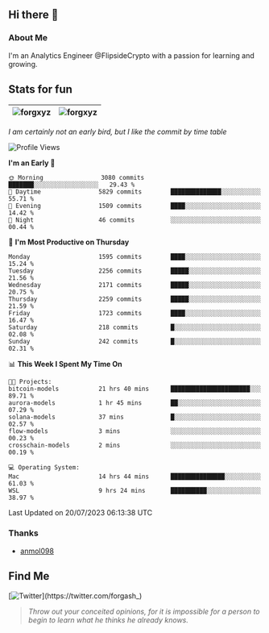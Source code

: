 ## Hi there 👋

### About Me

I'm an Analytics Engineer @FlipsideCrypto with a passion for learning and growing.
  
## Stats for fun

| <img align="center" src="https://github-readme-streak-stats.herokuapp.com/?user=forgxyz&theme=tokyonight" alt="forgxyz" /> | <img align="center" src="https://github-readme-stats.vercel.app/api?username=forgxyz&theme=tokyonight&show_icons=true" alt="forgxyz" /> |
| ------------- |------------- |

*I am certainly not an early bird, but I like the commit by time table*  

<!--START_SECTION:waka-->
![Profile Views](http://img.shields.io/badge/Profile%20Views-0-blue)

**I'm an Early 🐤** 

```text
🌞 Morning                3080 commits        ███████░░░░░░░░░░░░░░░░░░   29.43 % 
🌆 Daytime                5829 commits        ██████████████░░░░░░░░░░░   55.71 % 
🌃 Evening                1509 commits        ████░░░░░░░░░░░░░░░░░░░░░   14.42 % 
🌙 Night                  46 commits          ░░░░░░░░░░░░░░░░░░░░░░░░░   00.44 % 
```
📅 **I'm Most Productive on Thursday** 

```text
Monday                   1595 commits        ████░░░░░░░░░░░░░░░░░░░░░   15.24 % 
Tuesday                  2256 commits        █████░░░░░░░░░░░░░░░░░░░░   21.56 % 
Wednesday                2171 commits        █████░░░░░░░░░░░░░░░░░░░░   20.75 % 
Thursday                 2259 commits        █████░░░░░░░░░░░░░░░░░░░░   21.59 % 
Friday                   1723 commits        ████░░░░░░░░░░░░░░░░░░░░░   16.47 % 
Saturday                 218 commits         █░░░░░░░░░░░░░░░░░░░░░░░░   02.08 % 
Sunday                   242 commits         █░░░░░░░░░░░░░░░░░░░░░░░░   02.31 % 
```


📊 **This Week I Spent My Time On** 

```text
🐱‍💻 Projects: 
bitcoin-models           21 hrs 40 mins      ██████████████████████░░░   89.71 % 
aurora-models            1 hr 45 mins        ██░░░░░░░░░░░░░░░░░░░░░░░   07.29 % 
solana-models            37 mins             █░░░░░░░░░░░░░░░░░░░░░░░░   02.57 % 
flow-models              3 mins              ░░░░░░░░░░░░░░░░░░░░░░░░░   00.23 % 
crosschain-models        2 mins              ░░░░░░░░░░░░░░░░░░░░░░░░░   00.19 % 

💻 Operating System: 
Mac                      14 hrs 44 mins      ███████████████░░░░░░░░░░   61.03 % 
WSL                      9 hrs 24 mins       ██████████░░░░░░░░░░░░░░░   38.97 % 
```


 Last Updated on 20/07/2023 06:13:38 UTC
<!--END_SECTION:waka-->

### Thanks
 - [anmol098](https://github.com/anmol098/waka-readme-stats/)
  
## Find Me
[![Twitter](https://img.shields.io/twitter/url/https/twitter.com/forgash_.svg?style=social&label=Follow%20%40forgash_)](https://twitter.com/forgash_)


> *Throw out your conceited opinions, for it is impossible for a person to begin to learn what he thinks he already knows.* 
